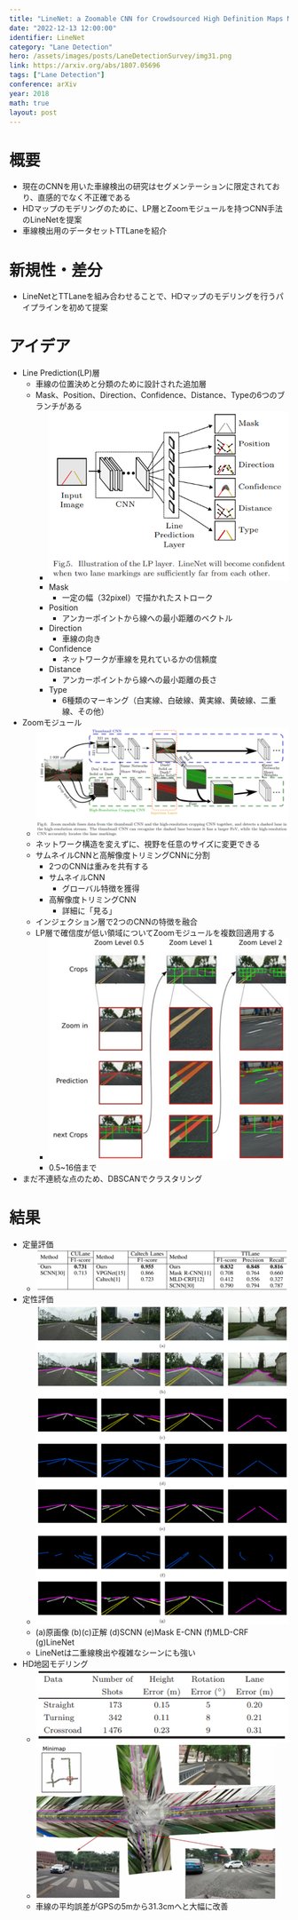 ```yaml
---
title: "LineNet: a Zoomable CNN for Crowdsourced High Definition Maps Modeling in Urban Environments"
date: "2022-12-13 12:00:00"
identifier: LineNet
category: "Lane Detection"
hero: /assets/images/posts/LaneDetectionSurvey/img31.png
link: https://arxiv.org/abs/1807.05696
tags: ["Lane Detection"]
conference: arXiv
year: 2018
math: true
layout: post
---
```


# 概要

- 現在のCNNを用いた車線検出の研究はセグメンテーションに限定されており、直感的でなく不正確である
- HDマップのモデリングのために、LP層とZoomモジュールを持つCNN手法のLineNetを提案
- 車線検出用のデータセットTTLaneを紹介
<!--more-->

# 新規性・差分

- LineNetとTTLaneを組み合わせることで、HDマップのモデリングを行うパイプラインを初めて提案

# アイデア

- Line Prediction(LP)層
    - 車線の位置決めと分類のために設計された追加層
    - Mask、Position、Direction、Confidence、Distance、Typeの6つのブランチがある
        - ![](/assets/images/posts/LaneDetectionSurvey/img30.png)
        - Mask
            - 一定の幅（32pixel）で描かれたストローク
        - Position
            - アンカーポイントから線への最小距離のベクトル
        - Direction
            - 車線の向き
        - Confidence
            - ネットワークが車線を見れているかの信頼度
        - Distance
            - アンカーポイントから線への最小距離の長さ
        - Type
            - 6種類のマーキング（白実線、白破線、黄実線、黄破線、二重線、その他）
- Zoomモジュール
    - ![](/assets/images/posts/LaneDetectionSurvey/img31.png)
    - ネットワーク構造を変えずに、視野を任意のサイズに変更できる
    - サムネイルCNNと高解像度トリミングCNNに分割
        - 2つのCNNは重みを共有する
        - サムネイルCNN
            - グローバル特徴を獲得
        - 高解像度トリミングCNN
            - 詳細に「見る」
    - インジェクション層で2つのCNNの特徴を融合
    - LP層で確信度が低い領域についてZoomモジュールを複数回適用する
        - ![](/assets/images/posts/LineNet/img1.png)
        - 0.5~16倍まで
- まだ不連続な点のため、DBSCANでクラスタリング

# 結果

- 定量評価
    - ![](/assets/images/posts/LineNet/img2.png)
- 定性評価
    - ![](/assets/images/posts/LineNet/img3.png)
    - (a)原画像 (b)(c)正解 (d)SCNN (e)Mask E-CNN (f)MLD-CRF (g)LineNet
    - LineNetは二重線検出や複雑なシーンにも強い
- HD地図モデリング
    - ![](/assets/images/posts/LineNet/img4.png)
    - ![](/assets/images/posts/LineNet/img5.png)
    - 車線の平均誤差がGPSの5mから31.3cmへと大幅に改善